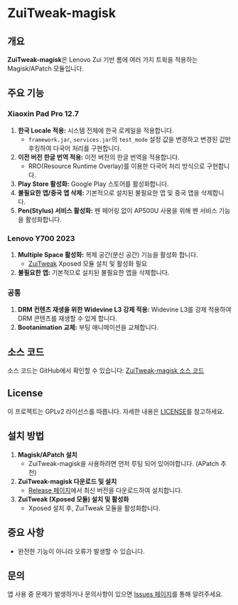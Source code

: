 # ZuiTweak-magisk

## 개요
**ZuiTweak-magisk**은 Lenovo Zui 기반 롬에 여러 가지 트윅을 적용하는 Magisk/APatch 모듈입니다.

## 주요 기능
### Xiaoxin Pad Pro 12.7
1. **한국 Locale 적용:** 시스템 전체에 한국 로케일을 적용합니다.
   - `framework.jar`, `services.jar`의 `test_mode` 설정 값을 변경하고 변경된 값만 후킹하여 다국어 처리를 구현합니다.
2. **이전 버전 한글 번역 적용:** 이전 버전의 한글 번역을 적용합니다.
   - RRO(Resource Runtime Overlay)를 이용한 다국어 처리 방식으로 구현합니다.
3. **Play Store 활성화:** Google Play 스토어를 활성화합니다.
4. **불필요한 앱/중국 앱 삭제:** 기본적으로 설치된 불필요한 앱 및 중국 앱을 삭제합니다.
5. **Pen(Stylus) 서비스 활성화:** 펜 페어링 없이 AP500U 사용을 위해 펜 서비스 기능을 활성화합니다.

### Lenovo Y700 2023
1. **Multiple Space 활성화:** 복제 공간(분신 공간) 기능을 활성화 합니다.
   - [ZuiTweak](https://github.com/forumi0721/ZuiTweak) Xposed 모듈 설치 및 활성화 필요
2. **불필요한 앱:** 기본적으로 설치된 불필요한 앱을 삭제합니다.

### 공통
1. **DRM 컨텐츠 재생을 위한 Widevine L3 강제 적용:** Widevine L3를 강제 적용하여 DRM 콘텐츠를 재생할 수 있게 합니다.
2. **Bootanimation 교체:** 부팅 애니메이션을 교체합니다.

## 소스 코드
소스 코드는 GitHub에서 확인할 수 있습니다: [ZuiTweak-magisk 소스 코드](https://github.com/forumi0721/ZuiTweak-magisk)

## License
이 프로젝트는 GPLv2 라이선스를 따릅니다. 자세한 내용은 [LICENSE](https://github.com/forumi0721/ZuiTweak-magisk/blob/main/LICENSE)를 참고하세요.

## 설치 방법
1. **Magisk/APatch 설치**
   - ZuiTweak-magisk을 사용하려면 먼저 루팅 되어 있어야합니다. (APatch 추천)
2. **ZuiTweak-magisk 다운로드 및 설치**
   - [Release 페이지](https://github.com/forumi0721/ZuiTweak-magisk/releases)에서 최신 버전을 다운로드하여 설치합니다.
3. **ZuiTweak (Xposed 모듈) 설치 및 활성화**
   - Xposed 설치 후, ZuiTweak 모듈을 활성화합니다.

## 중요 사항
- 완전한 기능이 아니라 오류가 발생할 수 있습니다.

## 문의
앱 사용 중 문제가 발생하거나 문의사항이 있으면 [Issues 페이지](https://github.com/forumi0721/ZuiTweak-magisk/issues)를 통해 알려주세요.

